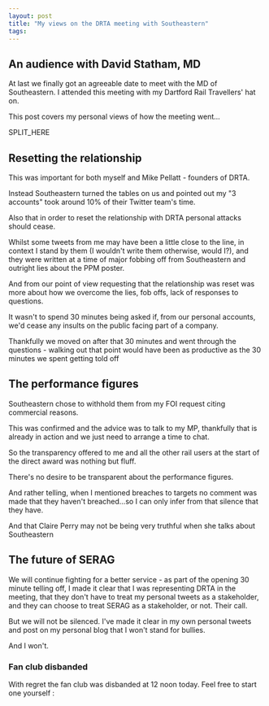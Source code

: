 ```yaml
---
layout: post
title: "My views on the DRTA meeting with Southeastern"
tags:
---
```


## An audience with David Statham, MD

At last we finally got an agreeable date to meet with the MD of Southeastern. I attended this meeting with my Dartford Rail Travellers' hat on.

This post covers my personal views of how the meeting went...

SPLIT_HERE

## Resetting the relationship

This was important for both myself and Mike Pellatt - founders of DRTA.

Instead Southeastern turned the tables on us and pointed out my "3 accounts" took around 10% of their Twitter team's time.

Also that in order to reset the relationship with DRTA personal attacks should cease.

Whilst some tweets from me may have been a little close to the line, in context I stand by them (I wouldn't write them otherwise, would I?), and they were written at a time of major fobbing off from Southeastern and outright lies about the PPM poster.

And from our point of view requesting that the relationship was reset was more about how we overcome the lies, fob offs, lack of responses to questions.

It wasn't to spend 30 minutes being asked if, from our personal accounts, we'd cease any insults on the public facing part of a company.

Thankfully we moved on after that 30 minutes and went through the questions - walking out that point would have been as productive as the 30 minutes we spent getting told off

## The performance figures

Southeastern chose to withhold them from my FOI request citing commercial reasons.

This was confirmed and the advice was to talk to my MP, thankfully that is already in action and we just need to arrange a time to chat.

So the transparency offered to me and all the other rail users at the start of the direct award was nothing but fluff.

There's no desire to be transparent about the performance figures.

And rather telling, when I mentioned breaches to targets no comment was made that they haven't breached...so I can only infer from that silence that they have.

And that Claire Perry may not be being very truthful when she talks about Southeastern

## The future of SERAG

We will continue fighting for a better service - as part of the opening 30 minute telling off, I made it clear that I was representing DRTA in the meeting, that they don't have to treat my personal tweets as a stakeholder, and they can choose to treat SERAG as a stakeholder, or not. Their call.

But we will not be silenced. I've made it clear in my own personal tweets and post on my personal blog that I won't stand for bullies.

And I won't.

### Fan club disbanded

With regret the fan club was disbanded at 12 noon today. Feel free to start one yourself :
